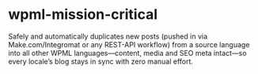 # wpml-mission-critical
Safely and automatically duplicates new posts (pushed in via Make.com/Integromat or any REST-API workflow) from a source language into all other WPML languages—content, media and SEO meta intact—so every locale’s blog stays in sync with zero manual effort.
